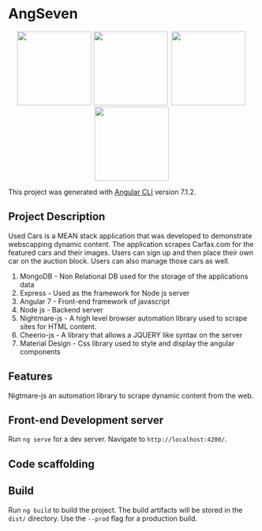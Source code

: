 # AngSeven
<p align="middle">
<img src="https://user-images.githubusercontent.com/39102199/59362708-efd97380-8d01-11e9-9f67-0262c5a29a36.png" height="150" width="150" style="margin-right: 5px;"/><img src="https://user-images.githubusercontent.com/39102199/59362767-054e9d80-8d02-11e9-84ca-7df557c5aed7.png" height="150" width="150" style="margin-right: 5px;" />
<img src="https://user-images.githubusercontent.com/39102199/59362831-244d2f80-8d02-11e9-928b-214c26982c4d.png" height="150" width="150" style="margin-right: 5px;" />
<img src="https://user-images.githubusercontent.com/39102199/59362886-45ae1b80-8d02-11e9-852d-d4efe1933748.png" height="150" width="150" style="margin-right: 5px;" />
</p>


This project was generated with [Angular CLI](https://github.com/angular/angular-cli) version 7.1.2.

## Project Description
Used Cars is a MEAN stack application that was developed to demonstrate webscapping dynamic content. The application scrapes Carfax.com for the featured cars and their images. Users can sign up and then place their own car on the auction block. Users can also manage those cars as well.

1. MongoDB - Non Relational DB used for the storage of the applications data
2. Express - Used as the  framework for Node js server
3. Angular 7 - Front-end framework of javascript
4. Node js - Backend server
5. Nightmare-js - A high level browser automation library used to scrape sites for HTML content.
6. Cheerio-js - A library that allows a JQUERY like syntax on the server
7. Material Design - Css library used to style and display the angular components

## Features 
Nigtmare-js an automation library to scrape dynamic content from the web. 

## Front-end Development server

Run `ng serve` for a dev server. Navigate to `http://localhost:4200/`.

## Code scaffolding



## Build

Run `ng build` to build the project. The build artifacts will be stored in the `dist/` directory. Use the `--prod` flag for a production build.


